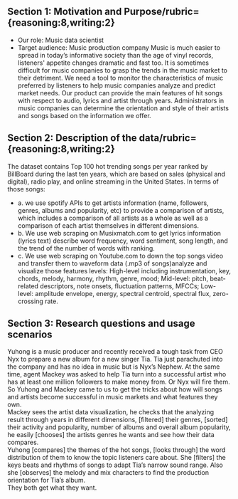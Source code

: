 ## Section 1: Motivation and Purpose/rubric={reasoning:8,writing:2}

- Our role: Music data scientist
- Target audience: Music production company
Music is much easier to spread in today’s informative society than the age of vinyl records, listeners' appetite changes dramatic and fast too. It is sometimes difficult for music companies to grasp the trends in the music market to their detriment. We need a tool to monitor the characteristics of music preferred by listeners to help music companies analyze and predict market needs. Our product can provide the main features of hit songs with respect to audio, lyrics and artist through years. Administrators in music companies can determine the orientation and style of their artists and songs based on the information we offer.

## Section 2: Description of the data/rubric={reasoning:8,writing:2}

The dataset contains Top 100 hot  trending songs per year ranked by BillBoard during the last ten years, which are based on sales (physical and digital), radio play, and online streaming in the United States. In terms of those songs:
- a. we use spotify APIs to get artists information (name, followers, genres, albums and popularity, etc) to provide a comparison of artists, which includes a comparison of all artists as a whole as well as a comparison of each artist themselves in different dimensions. 
- b. We use web scraping on Musixmatch.com to get lyrics information (lyrics text) describe word frequency, word sentiment, song length, and the trend of the number of words with ranking. 
- c. We use web scraping on Youtube.com to down the top songs video and transfer them to waveform data (.mp3 of songs)analyze and visualize those features levels: High-level including instrumentation, key, chords, melody, harmony, rhythm, genre, mood; Mid-level: pitch, beat-related descriptors, note onsets, fluctuation patterns, MFCCs; Low- level: amplitude envelope, energy, spectral centroid, spectral flux, zero-crossing rate.

## Section 3: Research questions and usage scenarios
Yuhong is a music producer and recently received a tough task from CEO Nyx to prepare a new album for a new singer Tia. Tia just parachuted into the company and has no idea in music but is Nyx’s Nephew. At the same time, agent Mackey was asked to help Tia turn into a successful artist who has at least one million followers to make money from. Or Nyx will fire them.   
So Yuhong and Mackey came to us to get the tricks about how will songs and artists become successful in music markets and what features they own.   
Mackey sees the artist data visualization, he checks that the analyzing result through years in different dimensions, [filtered] their genres, [sorted] their activity and popularity, number of albums and overall album popularity, he easily [chooses] the artists genres he wants and see how their data compares.   
Yuhong [compares] the themes of the hot songs, [looks through] the word distribution of them to know the topic listeners care about. She [filters] the keys beats and rhythms of songs to adapt Tia’s narrow sound range. Also she [observes] the melody and mix characters to find the production orientation for Tia’s album.  
They both get what they want.
